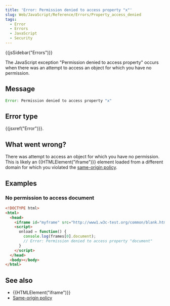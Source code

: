 ```yaml
---
title: 'Error: Permission denied to access property "x"'
slug: Web/JavaScript/Reference/Errors/Property_access_denied
tags:
  - Error
  - Errors
  - JavaScript
  - Security
---
```

{{jsSidebar("Errors")}}

The JavaScript exception "Permission denied to access property" occurs when
there was an attempt to access an object for which you have no permission.

## Message

```js
Error: Permission denied to access property "x"
```

## Error type

{{jsxref("Error")}}.

## What went wrong?

There was attempt to access an object for which you have no permission. This is
likely an {{HTMLElement("iframe")}} element loaded from a different
domain for which you violated the
[same-origin policy](/en-US/docs/Web/Security/Same-origin_policy).

## Examples

### No permission to access document

```html
<!DOCTYPE html>
<html>
  <head>
    <iframe id="myframe" src="http://www1.w3c-test.org/common/blank.html"></iframe>
    <script>
      onload = function() {
        console.log(frames[0].document);
        // Error: Permission denied to access property "document"
      }
    </script>
  </head>
  <body></body>
</html>
```

## See also

- {{HTMLElement("iframe")}}
- [Same-origin policy](/en-US/docs/Web/Security/Same-origin_policy)
